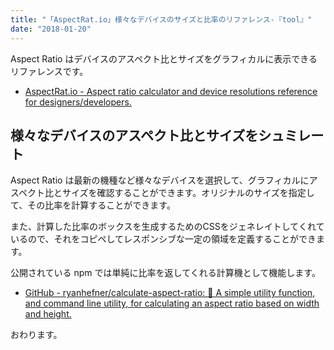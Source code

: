 ```yaml
---
title: "「AspectRat.io」様々なデバイスのサイズと比率のリファレンス-『tool』"
date: "2018-01-20"
---
```


Aspect Ratio はデバイスのアスペクト比とサイズをグラフィカルに表示できるリファレンスです。

- [AspectRat.io - Aspect ratio calculator and device resolutions reference for designers/developers.](https://aspectrat.io/)

## 様々なデバイスのアスペクト比とサイズをシュミレート

Aspect Ratio は最新の機種など様々なデバイスを選択して、グラフィカルにアスペクト比とサイズを確認することができます。オリジナルのサイズを指定して、その比率を計算することができます。

また、計算した比率のボックスを生成するためのCSSをジェネレイトしてくれているので、それをコピペしてレスポンシブな一定の領域を定義することができます。

公開されている npm では単純に比率を返してくれる計算機として機能します。

- [GitHub - ryanhefner/calculate-aspect-ratio: 📐 A simple utility function, and command line utility, for calculating an aspect ratio based on width and height.](https://github.com/ryanhefner/calculate-aspect-ratio)

おわります。
